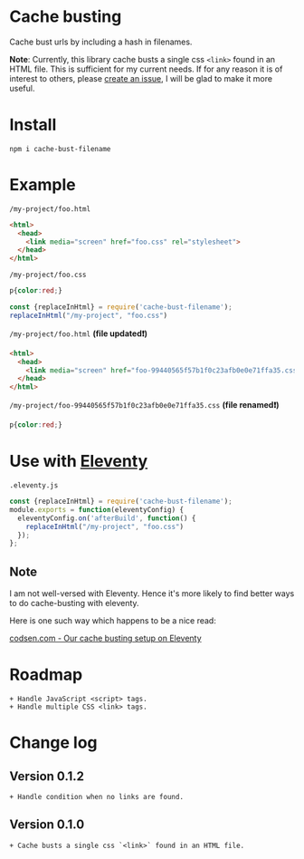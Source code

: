 # Cache busting

Cache bust urls by including a hash in filenames.

**Note**: Currently, this library cache busts a single css `<link>`
found in an HTML file. This is sufficient for my current needs. If for
any reason it is of interest to others, please [create an
issue](https://github.com/kayomarz/cache-bust-filename/issues), I will
be glad to make it more useful.

# Install 

    npm i cache-bust-filename

# Example

`/my-project/foo.html`

```html
<html>
  <head>
    <link media="screen" href="foo.css" rel="stylesheet">
  </head>
</html>
```

`/my-project/foo.css`
```css
p{color:red;}
```

```javascript
const {replaceInHtml} = require('cache-bust-filename');
replaceInHtml("/my-project", "foo.css")
```

`/my-project/foo.html` **(file updated:heavy_exclamation_mark:)**

```html
<html>
  <head>
    <link media="screen" href="foo-99440565f57b1f0c23afb0e0e71ffa35.css" rel="stylesheet">
  </head>
</html>
```

`/my-project/foo-99440565f57b1f0c23afb0e0e71ffa35.css` **(file renamed:heavy_exclamation_mark:)**
```css
p{color:red;}
```

# Use with [Eleventy](https://www.11ty.dev)

`.eleventy.js`

```javascript
const {replaceInHtml} = require('cache-bust-filename');
module.exports = function(eleventyConfig) {
  eleventyConfig.on('afterBuild', function() {
    replaceInHtml("/my-project", "foo.css")
  });
};
```

## Note

I am not well-versed with Eleventy. Hence it's more likely to find better ways to do cache-busting with eleventy.

Here is one such way which happens to be a nice read:

[codsen.com - Our cache busting setup on Eleventy](https://codsen.com/articles/our-cache-busting-setup-on-eleventy/)

# Roadmap

    + Handle JavaScript <script> tags.
    + Handle multiple CSS <link> tags.

# Change log

## Version 0.1.2

    + Handle condition when no links are found.

## Version 0.1.0

    + Cache busts a single css `<link>` found in an HTML file.
